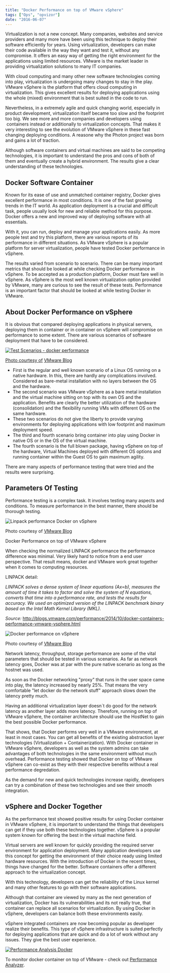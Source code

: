 ```yaml
---
title: "Docker Performance on top of VMware vSphere"
tags: ["Ops", "opvizor"]
date: "2016-06-07"
---
```


Virtualization is not a new concept. Many companies, websites and service providers and many more have been using this technique to deploy their software efficiently for years. Using virtualization, developers can make their code available in the way they want and test it, without any compromise. It offers an easy way of getting the right environment for the applications using limited resources. VMware is the market leader in providing virtualization solutions to many IT companies. 

With cloud computing and many other new software technologies coming into play, virtualization is undergoing many changes to stay in the play. VMware vSphere is the platform that offers cloud computing in virtualization. This gives excellent results for deploying applications using the whole (mixed) environment that is best suited in the code to run. 

Nevertheless, in a extremely agile and quick changing world, especially in product development, virtualization itself became too slow and the footprint too big. We see more and more companies and developers using  containers instead or additionally to virtualization concepts. That makes it very interesting to see the evolution of VMware vSphere in these fast changing deploying conditions. A reasone why the Photon project was born and gains a lot of traction.

Although software containers and virtual machines are said to be competing technologies, it is important to understand the pros and cons of both of them and eventually create a hybrid environment. The results give a clear understanding of these technologies.

## **Docker Software Container**

Known for its ease of use and unmatched container registry, Docker gives excellent performance in most conditions. It is one of the fast growing trends in the IT world. As application deployment is a crucial and difficult task, people usually look for new and reliable method for this purpose. Docker offers a new and improved way of deploying software with all essentials. 

With it, you can run, deploy and manage your applications easily. As more people test and try this platform, there are various reports of its performance in different situations. As VMware vSphere is a popular platform for server virtualization, people have tested Docker performance in vSphere. 

The results varied from scenario to scenario. There can be many important metrics that should be looked at while checking Docker performance in vSphere. To be accepted as a production platform, Docker must fare well in vSphere. As vSphere is the most well known virtualization option provided by VMware, many are curious to see the result of these tests. Performance is an important factor that should be looked at while testing Docker in VMware.

## **About Docker Performance on vSphere**

It is obvious that compared deploying applications in physical servers, deploying them in container or in container on vSphere will compromise on performance to some extent. There are various scenarios of software deployment that have to be considered. 

[![Test Scenarios - docker performance](/images/blog/scnerios.png)](http://blogs.vmware.com/performance/2014/10/docker-containers-performance-vmware-vsphere.html)

[](http://blogs.vmware.com/performance/2014/10/docker-containers-performance-vmware-vsphere.html)

[Photo courtesy of](http://blogs.vmware.com/performance/2014/10/docker-containers-performance-vmware-vsphere.html) [VMware Blog](http://blogs.vmware.com/performance/2014/10/docker-containers-performance-vmware-vsphere.html)

- First is the regular and well known scenario of a Linux OS running on a native hardware. In this, there are hardly any complications involved. Considered as bare-metal installation with no layers between the OS and the hardware. 
- The second scenario was VMware vSphere as a bare metal installation and the virtual machine sitting on top with its own OS and the application. Benefits are clearly the better utilization of the hardware (consolidation) and the flexibility running VMs with different OS on the same hardware.
- These two scenarios do not give the liberty to provide varying environments for deploying applications with low footprint and maximum deployment speed. 
- The third and fourth scenario bring container into play using Docker in native OS or in the OS of the virtual machine. 
- The fourth scenario is the full blown package, having vSphere on top of the hardware, Virtual Machines deployed with different OS options and running container within the Guest OS to gain maximum agility. 

There are many aspects of performance testing that were tried and the results were surprising.

## **Parameters Of Testing**

Performance testing is a complex task. It involves testing many aspects and conditions. To measure performance in the best manner, there should be thorough testing. 

![Linpack performance Docker on vSphere](/images/blog/linpack.png)

Photo courtesy of [VMware Blog](http://blogs.vmware.com/performance/2014/10/docker-containers-performance-vmware-vsphere.html)

Docker Performance on top of VMware vSphere

When checking the normalized LINPACK performance the performance difference was minimal. Very likely hard to notice from a end user perspective. That result means, docker and VMware work great together when it comes to computing resources.

LINPACK detail: 

_LINPACK solves a dense system of linear equations (Ax=b), measures the amount of time it takes to factor and solve the system of N equations, converts that time into a performance rate, and tests the results for accuracy. We used an optimized version of the LINPACK benchmark binary based on the Intel Math Kernel Library (MKL)._

_Source:_ http://blogs.vmware.com/performance/2014/10/docker-containers-performance-vmware-vsphere.html

![Docker performance on vSphere](/images/blog/netperf-latency.png)

Photo courtesy of [VMware Blog](http://blogs.vmware.com/performance/2014/10/docker-containers-performance-vmware-vsphere.html)

Network latency, throughput, storage performance are some of the vital parameters that should be tested in various scenarios. As far as network latency goes, Docker was at par with the pure native scenario as long as the hostnet was used.  

As soon as the Docker networking "proxy" that runs in the user space came into play, the latency increased by nearly 25%. That means the very comfortable "let docker do the network stuff" approach slows down the latency pretty much.

Having an additional virtualization layer doesn´t do good for the network latency as another layer adds more latency. Therefore, running on top of VMware vSphere, the container architecture should use the HostNet to gain the best possible Docker performance.

That shows, that Docker performs very well in a VMware environment, at least in most cases. You can get all benefits of the existing abstraction layer technologies (Virtualization + Containerization). With Docker container in VMware vSphere, developers as well as the system admins can take advantages of both technologies in the same environment without much overhead. Performance testing showed that Docker on top of VMware vSphere can co-exist as they with their respective benefits without a real performance degredation. 

As the demand for new and quick technologies increase rapidly, developers can try a combination of these two technologies and see their smooth integration.

## **vSphere and Docker Together**

As the performance test showed positive results for using Docker container in VMware vSphere, it is important to understand the things that developers can get if they use both these technologies together. vSphere is a popular system known for offering the best in the virtual machine field.

Virtual servers are well known for quickly providing the required server environment for application deployment. Many application developers use this concept for getting the environment of their choice ready using limited hardware resources. With the introduction of Docker in the recent times, things have changed for the better. Software containers offer a different approach to the virtualization concept. 

With this technology, developers can get the reliability of the Linux kernel and many other features to go with their software applications. 

Although that container are viewed by many as the next generation of virtualization, Docker has its vulnerabilities and its not really true, that container can replace all scenarios for virtualization. By using Docker in vSphere, developers can balance both these environments easily. 

vSphere integrated containers are now becoming popular as developer realize their benefits. This type of vSphere infrastructure is suited perfectly for deploying applications that are quick and do a lot of work without any issues. They give the best user experience.

[![Performance Analysis Docker](/images/blog/perfdocker.png)](http://try.opvizor.com/perfanalyzer/)

To monitor docker container on top of VMware - check out [Performance Analyzer](http://try.opvizor.com/perfanalyzer/).
